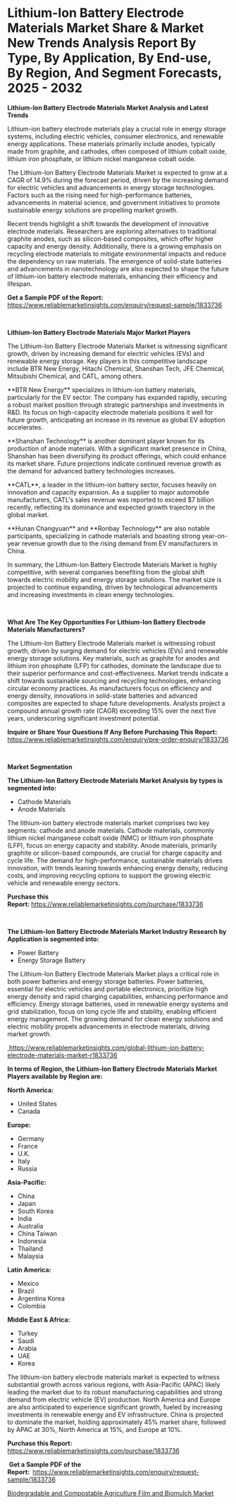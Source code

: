 <p><h1>Lithium-Ion Battery Electrode Materials Market Share & Market New Trends Analysis Report By Type, By Application, By End-use, By Region, And Segment Forecasts, 2025 - 2032</h1></p><p><strong>Lithium-Ion Battery Electrode Materials Market Analysis and Latest Trends</strong></p>
<p><p>Lithium-ion battery electrode materials play a crucial role in energy storage systems, including electric vehicles, consumer electronics, and renewable energy applications. These materials primarily include anodes, typically made from graphite, and cathodes, often composed of lithium cobalt oxide, lithium iron phosphate, or lithium nickel manganese cobalt oxide. </p><p>The Lithium-Ion Battery Electrode Materials Market is expected to grow at a CAGR of 14.9% during the forecast period, driven by the increasing demand for electric vehicles and advancements in energy storage technologies. Factors such as the rising need for high-performance batteries, advancements in material science, and government initiatives to promote sustainable energy solutions are propelling market growth.</p><p>Recent trends highlight a shift towards the development of innovative electrode materials. Researchers are exploring alternatives to traditional graphite anodes, such as silicon-based composites, which offer higher capacity and energy density. Additionally, there is a growing emphasis on recycling electrode materials to mitigate environmental impacts and reduce the dependency on raw materials. The emergence of solid-state batteries and advancements in nanotechnology are also expected to shape the future of lithium-ion battery electrode materials, enhancing their efficiency and lifespan.</p></p>
<p><strong>Get a Sample PDF of the Report:&nbsp;</strong> <a href="https://www.reliablemarketinsights.com/enquiry/request-sample/1833736?utm_campaign=2010&utm_medium=2&utm_source=Github&utm_content=ia&utm_term=01012025&utm_id=lithium-ion-battery-electrode-materials">https://www.reliablemarketinsights.com/enquiry/request-sample/1833736</a></p>
<p>&nbsp;</p>
<p><strong>Lithium-Ion Battery Electrode Materials Major Market Players</strong></p>
<p><p>The Lithium-Ion Battery Electrode Materials Market is witnessing significant growth, driven by increasing demand for electric vehicles (EVs) and renewable energy storage. Key players in this competitive landscape include BTR New Energy, Hitachi Chemical, Shanshan Tech, JFE Chemical, Mitsubishi Chemical, and CATL, among others.</p><p>**BTR New Energy** specializes in lithium-ion battery materials, particularly for the EV sector. The company has expanded rapidly, securing a robust market position through strategic partnerships and investments in R&D. Its focus on high-capacity electrode materials positions it well for future growth, anticipating an increase in its revenue as global EV adoption accelerates.</p><p>**Shanshan Technology** is another dominant player known for its production of anode materials. With a significant market presence in China, Shanshan has been diversifying its product offerings, which could enhance its market share. Future projections indicate continued revenue growth as the demand for advanced battery technologies increases.</p><p>**CATL**, a leader in the lithium-ion battery sector, focuses heavily on innovation and capacity expansion. As a supplier to major automobile manufacturers, CATL's sales revenue was reported to exceed $7 billion recently, reflecting its dominance and expected growth trajectory in the global market.</p><p>**Hunan Changyuan** and **Ronbay Technology** are also notable participants, specializing in cathode materials and boasting strong year-on-year revenue growth due to the rising demand from EV manufacturers in China.</p><p>In summary, the Lithium-Ion Battery Electrode Materials Market is highly competitive, with several companies benefiting from the global shift towards electric mobility and energy storage solutions. The market size is projected to continue expanding, driven by technological advancements and increasing investments in clean energy technologies.</p></p>
<p>&nbsp;</p>
<p><strong>What Are The Key Opportunities For Lithium-Ion Battery Electrode Materials Manufacturers?</strong></p>
<p><p>The Lithium-Ion Battery Electrode Materials market is witnessing robust growth, driven by surging demand for electric vehicles (EVs) and renewable energy storage solutions. Key materials, such as graphite for anodes and lithium iron phosphate (LFP) for cathodes, dominate the landscape due to their superior performance and cost-effectiveness. Market trends indicate a shift towards sustainable sourcing and recycling technologies, enhancing circular economy practices. As manufacturers focus on efficiency and energy density, innovations in solid-state batteries and advanced composites are expected to shape future developments. Analysts project a compound annual growth rate (CAGR) exceeding 15% over the next five years, underscoring significant investment potential.</p></p>
<p><strong>Inquire or Share Your Questions If Any Before Purchasing This Report:</strong> <a href="https://www.reliablemarketinsights.com/enquiry/pre-order-enquiry/1833736?utm_campaign=2010&utm_medium=2&utm_source=Github&utm_content=ia&utm_term=01012025&utm_id=lithium-ion-battery-electrode-materials">https://www.reliablemarketinsights.com/enquiry/pre-order-enquiry/1833736</a></p>
<p>&nbsp;</p>
<p><strong>Market Segmentation</strong></p>
<p><strong>The Lithium-Ion Battery Electrode Materials Market Analysis by types is segmented into:</strong></p>
<p><ul><li>Cathode Materials</li><li>Anode Materials</li></ul></p>
<p><p>The lithium-ion battery electrode materials market comprises two key segments: cathode and anode materials. Cathode materials, commonly lithium nickel manganese cobalt oxide (NMC) or lithium iron phosphate (LFP), focus on energy capacity and stability. Anode materials, primarily graphite or silicon-based compounds, are crucial for charge capacity and cycle life. The demand for high-performance, sustainable materials drives innovation, with trends leaning towards enhancing energy density, reducing costs, and improving recycling options to support the growing electric vehicle and renewable energy sectors.</p></p>
<p><strong>Purchase this Report:&nbsp;</strong><a href="https://www.reliablemarketinsights.com/purchase/1833736?utm_campaign=2010&utm_medium=2&utm_source=Github&utm_content=ia&utm_term=01012025&utm_id=lithium-ion-battery-electrode-materials">https://www.reliablemarketinsights.com/purchase/1833736</a></p>
<p>&nbsp;</p>
<p><strong>The Lithium-Ion Battery Electrode Materials Market Industry Research by Application is segmented into:</strong></p>
<p><ul><li>Power Battery</li><li>Energy Storage Battery</li></ul></p>
<p><p>The Lithium-Ion Battery Electrode Materials Market plays a critical role in both power batteries and energy storage batteries. Power batteries, essential for electric vehicles and portable electronics, prioritize high energy density and rapid charging capabilities, enhancing performance and efficiency. Energy storage batteries, used in renewable energy systems and grid stabilization, focus on long cycle life and stability, enabling efficient energy management. The growing demand for clean energy solutions and electric mobility propels advancements in electrode materials, driving market growth.</p></p>
<p><a href="https://www.reliablemarketinsights.com/global-lithium-ion-battery-electrode-materials-market-r1833736?utm_campaign=2010&utm_medium=2&utm_source=Github&utm_content=ia&utm_term=01012025&utm_id=lithium-ion-battery-electrode-materials">&nbsp;https://www.reliablemarketinsights.com/global-lithium-ion-battery-electrode-materials-market-r1833736</a></p>
<p><strong>In terms of Region, the Lithium-Ion Battery Electrode Materials Market Players available by Region are:</strong></p>
<p>
    <p> <strong> North America: </strong>
        <ul>
            <li>United States</li>
            <li>Canada</li>
        </ul>
        </p> 
    <p> <strong> Europe: </strong>
        <ul>
            <li>Germany</li>
            <li>France</li>
            <li>U.K.</li>
            <li>Italy</li>
            <li>Russia</li>
        </ul>
        </p> 
    <p> <strong> Asia-Pacific: </strong>
        <ul>
            <li>China</li>
            <li>Japan</li>
            <li>South Korea</li>
            <li>India</li>
            <li>Australia</li>
            <li>China Taiwan</li>
            <li>Indonesia</li>
            <li>Thailand</li>
            <li>Malaysia</li>
        </ul>
        </p> 
    <p> <strong> Latin America: </strong>
        <ul>
            <li>Mexico</li>
            <li>Brazil</li>
            <li>Argentina Korea</li>
            <li>Colombia</li>
        </ul>
        </p> 
    <p> <strong> Middle East & Africa: </strong>
        <ul>
            <li>Turkey</li>
            <li>Saudi</li>
            <li>Arabia</li>
            <li>UAE</li>
            <li>Korea</li>
        </ul>
    </p>
    </p>
<p><p>The lithium-ion battery electrode materials market is expected to witness substantial growth across various regions, with Asia-Pacific (APAC) likely leading the market due to its robust manufacturing capabilities and strong demand from electric vehicle (EV) production. North America and Europe are also anticipated to experience significant growth, fueled by increasing investments in renewable energy and EV infrastructure. China is projected to dominate the market, holding approximately 45% market share, followed by APAC at 30%, North America at 15%, and Europe at 10%.</p></p>
<p><strong>Purchase this Report: </strong><a href="https://www.reliablemarketinsights.com/purchase/1833736?utm_campaign=2010&utm_medium=2&utm_source=Github&utm_content=ia&utm_term=01012025&utm_id=lithium-ion-battery-electrode-materials">https://www.reliablemarketinsights.com/purchase/1833736</a></p>
<p>&nbsp;<strong>Get a Sample PDF of the Report:&nbsp;&nbsp;</strong><a href="https://www.reliablemarketinsights.com/enquiry/request-sample/1833736?utm_campaign=2010&utm_medium=2&utm_source=Github&utm_content=ia&utm_term=01012025&utm_id=lithium-ion-battery-electrode-materials">https://www.reliablemarketinsights.com/enquiry/request-sample/1833736</a></p>
<p><strong></strong></p>
<p><p><a href="https://github.com/mahnoor2003/Market-Research-Report-List-6/blob/main/biodegradable-and-compostable-agriculture-film-and-biomulch-market.md?utm_campaign=2010&utm_medium=2&utm_source=Github&utm_content=ia&utm_term=01012025&utm_id=lithium-ion-battery-electrode-materials">Biodegradable and Compostable Agriculture Film and Biomulch Market</a></p></p>